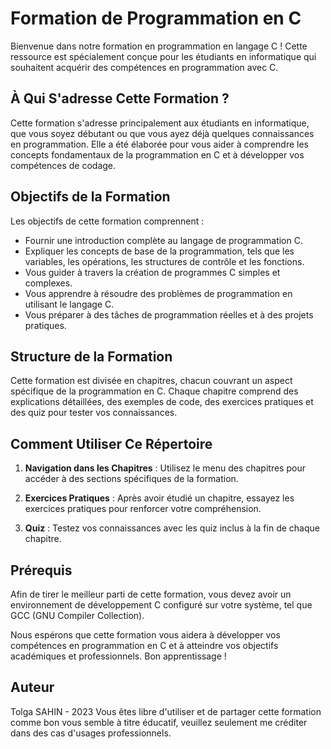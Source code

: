 # Formation de Programmation en C

Bienvenue dans notre formation en programmation en langage C ! Cette ressource est spécialement conçue pour les étudiants en informatique qui souhaitent acquérir des compétences en programmation avec C.

## À Qui S'adresse Cette Formation ?

Cette formation s'adresse principalement aux étudiants en informatique, que vous soyez débutant ou que vous ayez déjà quelques connaissances en programmation. Elle a été élaborée pour vous aider à comprendre les concepts fondamentaux de la programmation en C et à développer vos compétences de codage.

## Objectifs de la Formation

Les objectifs de cette formation comprennent :

- Fournir une introduction complète au langage de programmation C.
- Expliquer les concepts de base de la programmation, tels que les variables, les opérations, les structures de contrôle et les fonctions.
- Vous guider à travers la création de programmes C simples et complexes.
- Vous apprendre à résoudre des problèmes de programmation en utilisant le langage C.
- Vous préparer à des tâches de programmation réelles et à des projets pratiques.

## Structure de la Formation

Cette formation est divisée en chapitres, chacun couvrant un aspect spécifique de la programmation en C. Chaque chapitre comprend des explications détaillées, des exemples de code, des exercices pratiques et des quiz pour tester vos connaissances.

## Comment Utiliser Ce Répertoire

1. **Navigation dans les Chapitres** : Utilisez le menu des chapitres pour accéder à des sections spécifiques de la formation.

2. **Exercices Pratiques** : Après avoir étudié un chapitre, essayez les exercices pratiques pour renforcer votre compréhension.

3. **Quiz** : Testez vos connaissances avec les quiz inclus à la fin de chaque chapitre.

## Prérequis

Afin de tirer le meilleur parti de cette formation, vous devez avoir un environnement de développement C configuré sur votre système, tel que GCC (GNU Compiler Collection).

Nous espérons que cette formation vous aidera à développer vos compétences en programmation en C et à atteindre vos objectifs académiques et professionnels. Bon apprentissage !

## Auteur

Tolga SAHIN - 2023
Vous êtes libre d'utiliser et de partager cette formation comme bon vous semble à titre éducatif, veuillez seulement me créditer dans des cas d'usages professionnels.